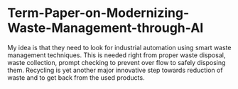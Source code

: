 # Term-Paper-on-Modernizing-Waste-Management-through-AI
My idea is that they need to look for industrial automation using smart waste management techniques. This is needed right from proper waste disposal, waste collection, prompt checking to prevent over flow to safely disposing them. Recycling is yet another major innovative step towards reduction of waste and to get back from the used products. 
